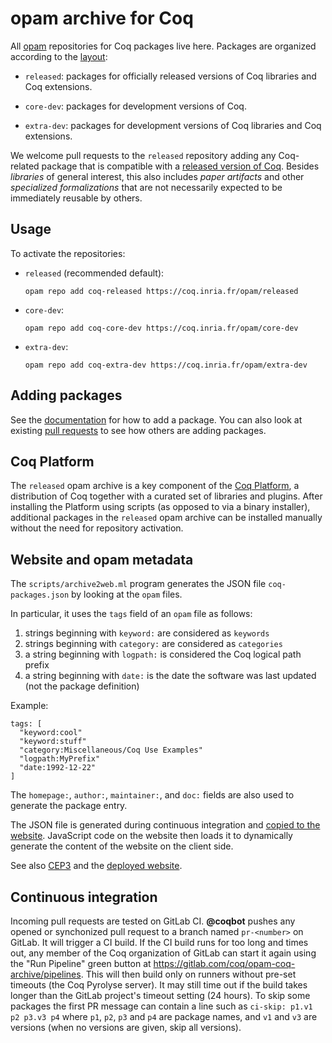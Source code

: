 # opam archive for Coq

All [opam](https://opam.ocaml.org) repositories for Coq packages live here.
Packages are organized according to the [layout](https://coq.inria.fr/opam-layout.html):

* `released`: packages for officially released versions of Coq libraries and Coq extensions.

* `core-dev`: packages for development versions of Coq.

* `extra-dev`: packages for development versions of Coq libraries and Coq extensions.

We welcome pull requests to the `released` repository adding any Coq-related package that is compatible
with a [released version of Coq](https://github.com/ocaml/opam-repository/tree/master/packages/coq).
Besides _libraries_ of general interest, this also includes _paper artifacts_ and other
_specialized formalizations_ that are not necessarily expected to be immediately reusable
by others.

## Usage

To activate the repositories:

* `released` (recommended default):

    ```
    opam repo add coq-released https://coq.inria.fr/opam/released
    ```

* `core-dev`:

    ```
    opam repo add coq-core-dev https://coq.inria.fr/opam/core-dev
    ```

* `extra-dev`:

    ```
    opam repo add coq-extra-dev https://coq.inria.fr/opam/extra-dev
    ```

## Adding packages

See the [documentation](https://coq.inria.fr/opam-packaging.html) for how to add a package.
You can also look at existing [pull requests](https://github.com/coq/opam-coq-archive/pulls)
to see how others are adding packages.

## Coq Platform

The `released` opam archive is a key component of the [Coq Platform](https://github.com/coq/platform),
a distribution of Coq together with a curated set of libraries and plugins.
After installing the Platform using scripts (as opposed to via a binary installer),
additional packages in the `released` opam archive can be installed manually without the
need for repository activation.

## Website and opam metadata

The `scripts/archive2web.ml` program generates the JSON file
`coq-packages.json` by looking at the `opam` files.

In particular, it uses the `tags` field of an `opam` file as follows:

 1. strings beginning with `keyword:` are considered as `keywords`
 2. strings beginning with `category:` are considered as `categories`
 3. a string beginning with `logpath:` is considered the Coq logical path prefix
 4. a string beginning with `date:` is the date the software was last updated
    (not the package definition)

Example:

```
tags: [
  "keyword:cool"
  "keyword:stuff"
  "category:Miscellaneous/Coq Use Examples"
  "logpath:MyPrefix"
  "date:1992-12-22"
]
```

The `homepage:`, `author:`, `maintainer:`, and `doc:` fields are
also used to generate the package entry.

The JSON file is generated during continuous integration and
[copied to the website](https://coq.inria.fr/opam/coq-packages.json).
JavaScript code on the website then loads it to dynamically generate
the content of the website on the client side.

See also [CEP3](https://github.com/coq/ceps/blob/master/text/003-opam-metadata.md) and
the [deployed website](https://coq.inria.fr/opam/www/).

## Continuous integration

Incoming pull requests are tested on GitLab CI. **@coqbot** pushes any opened
or synchonized pull request to a branch named `pr-<number>` on GitLab. It will
trigger a CI build. If the CI build runs for too long and times out, any
member of the Coq organization of GitLab can start it again using the "Run
Pipeline" green button at <https://gitlab.com/coq/opam-coq-archive/pipelines>.
This will then build only on runners without pre-set timeouts (the Coq Pyrolyse
server). It may still time out if the build takes longer than the GitLab
project's timeout setting (24 hours). To skip some packages the first PR
message can contain a line such as `ci-skip: p1.v1 p2 p3.v3 p4` where
`p1`, `p2`, `p3` and `p4` are package names, and `v1` and `v3` are
versions (when no versions are given, skip all versions).
